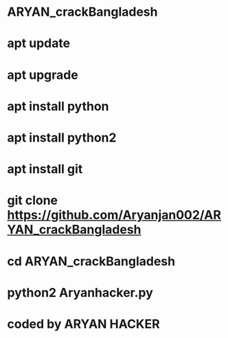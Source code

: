 # ARYAN_crackBangladesh

# apt update 
# apt upgrade 
# apt install python 
# apt install python2 
# apt install git 
# git clone https://github.com/Aryanjan002/ARYAN_crackBangladesh
# cd ARYAN_crackBangladesh
# python2 Aryanhacker.py

# coded by ARYAN HACKER 
